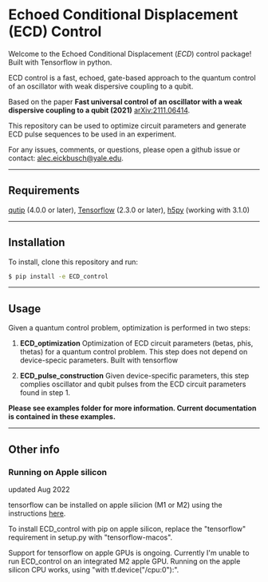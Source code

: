 # Echoed Conditional Displacement (ECD) Control



Welcome to the Echoed Conditional Displacement (*ECD*) control package! Built with Tensorflow in python. 

ECD control is a fast, echoed, gate-based approach to the quantum control of an oscillator with weak dispersive coupling to a qubit.

Based on the paper **Fast universal control of an oscillator with a weak dispersive coupling to a qubit (2021)** [arXiv:2111.06414](https://arxiv.org/abs/2111.06414).

This repository can be used to optimize circuit parameters and generate ECD pulse sequences to be used in an experiment.

For any issues, comments, or questions, please open a github issue or contact: [alec.eickbusch@yale.edu](mailto:alec.eickbusch@yale.edu).

---
## Requirements
[qutip](https://qutip.org/) (4.0.0 or later), [Tensorflow](https://www.tensorflow.org/) (2.3.0 or later), [h5py](https://www.h5py.org/) (working with 3.1.0)

---
## Installation
To install, clone this repository and run:
```sh
$ pip install -e ECD_control
```



---
## Usage

Given a quantum control problem, optimization is performed in two steps:

1.  **ECD_optimization**
    Optimization of ECD circuit parameters (betas, phis, thetas) for a quantum control problem. This step does not depend on device-specic parameters. Built with tensorflow
    

2. **ECD_pulse_construction**
    Given device-specific parameters, this step complies oscillator and qubit pulses from the ECD circuit parameters found in step 1.

**Please see examples folder for more information. Current documentation is contained in these examples.**

---
## Other info 

### Running on Apple silicon
updated Aug 2022

tensorflow can be installed on apple silicion (M1 or M2) using the instructions [here](https://developer.apple.com/metal/tensorflow-plugin/). 

To install ECD_control with pip on apple silicon, replace the "tensorflow" requirement in setup.py with "tensorflow-macos". 

Support for tensorflow on apple GPUs is ongoing. Currently I'm unable to run ECD_control on an integrated M2 apple GPU. Running on the apple silicon CPU works, using "with tf.device("/cpu:0"):". 





